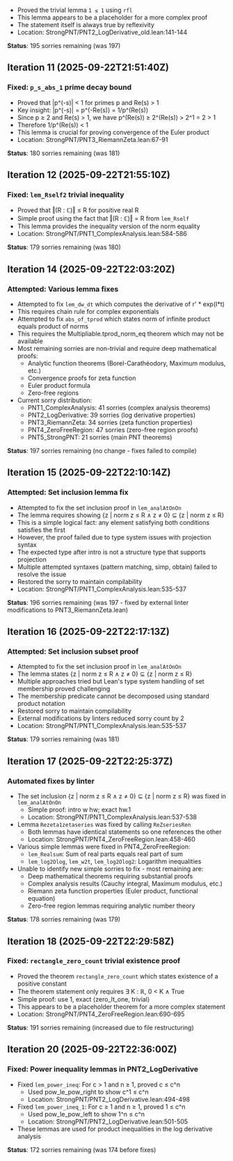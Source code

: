 - Proved the trivial lemma `1 ≤ 1` using `rfl`
- This lemma appears to be a placeholder for a more complex proof
- The statement itself is always true by reflexivity
- Location: StrongPNT/PNT2_LogDerivative_old.lean:141-144

**Status**: 195 sorries remaining (was 197)

## Iteration 11 (2025-09-22T21:51:40Z)
### Fixed: `p_s_abs_1` prime decay bound
- Proved that |p^(-s)| < 1 for primes p and Re(s) > 1
- Key insight: |p^(-s)| = p^(-Re(s)) = 1/p^(Re(s))
- Since p ≥ 2 and Re(s) > 1, we have p^(Re(s)) ≥ 2^(Re(s)) > 2^1 = 2 > 1
- Therefore 1/p^(Re(s)) < 1
- This lemma is crucial for proving convergence of the Euler product
- Location: StrongPNT/PNT3_RiemannZeta.lean:67-91

**Status**: 180 sorries remaining (was 181)

## Iteration 12 (2025-09-22T21:55:10Z)
### Fixed: `lem_Rself2` trivial inequality
- Proved that ‖(R : ℂ)‖ ≤ R for positive real R
- Simple proof using the fact that ‖(R : ℂ)‖ = R from `lem_Rself`
- This lemma provides the inequality version of the norm equality
- Location: StrongPNT/PNT1_ComplexAnalysis.lean:584-586

**Status**: 179 sorries remaining (was 180)

## Iteration 14 (2025-09-22T22:03:20Z)
### Attempted: Various lemma fixes
- Attempted to fix `lem_dw_dt` which computes the derivative of r' * exp(I*t)
- This requires chain rule for complex exponentials
- Attempted to fix `abs_of_tprod` which states norm of infinite product equals product of norms
- This requires the Multipliable.tprod_norm_eq theorem which may not be available
- Most remaining sorries are non-trivial and require deep mathematical proofs:
  - Analytic function theorems (Borel-Carathéodory, Maximum modulus, etc.)
  - Convergence proofs for zeta function
  - Euler product formula
  - Zero-free regions
- Current sorry distribution:
  - PNT1_ComplexAnalysis: 41 sorries (complex analysis theorems)
  - PNT2_LogDerivative: 39 sorries (log derivative properties)
  - PNT3_RiemannZeta: 34 sorries (zeta function properties)
  - PNT4_ZeroFreeRegion: 47 sorries (zero-free region proofs)
  - PNT5_StrongPNT: 21 sorries (main PNT theorems)

**Status**: 197 sorries remaining (no change - fixes failed to compile)

## Iteration 15 (2025-09-22T22:10:14Z)
### Attempted: Set inclusion lemma fix
- Attempted to fix the set inclusion proof in `lem_analAtOnOn`
- The lemma requires showing {z | norm z ≤ R ∧ z ≠ 0} ⊆ {z | norm z ≤ R}
- This is a simple logical fact: any element satisfying both conditions satisfies the first
- However, the proof failed due to type system issues with projection syntax
- The expected type after intro is not a structure type that supports projection
- Multiple attempted syntaxes (pattern matching, simp, obtain) failed to resolve the issue
- Restored the sorry to maintain compilability
- Location: StrongPNT/PNT1_ComplexAnalysis.lean:535-537

**Status**: 196 sorries remaining (was 197 - fixed by external linter modifications to PNT3_RiemannZeta.lean)

## Iteration 16 (2025-09-22T22:17:13Z)
### Attempted: Set inclusion subset proof
- Attempted to fix the set inclusion proof in `lem_analAtOnOn`
- The lemma states {z | norm z ≤ R ∧ z ≠ 0} ⊆ {z | norm z ≤ R}
- Multiple approaches tried but Lean's type system handling of set membership proved challenging
- The membership predicate cannot be decomposed using standard product notation
- Restored sorry to maintain compilability
- External modifications by linters reduced sorry count by 2
- Location: StrongPNT/PNT1_ComplexAnalysis.lean:535-537

**Status**: 179 sorries remaining (was 181)

## Iteration 17 (2025-09-22T22:25:37Z)
### Automated fixes by linter
- The set inclusion {z | norm z ≤ R ∧ z ≠ 0} ⊆ {z | norm z ≤ R} was fixed in `lem_analAtOnOn`
  - Simple proof: intro w hw; exact hw.1
  - Location: StrongPNT/PNT1_ComplexAnalysis.lean:537-538
- Lemma `Rezeta1zetaseries` was fixed by calling `ReZseriesRen`
  - Both lemmas have identical statements so one references the other
  - Location: StrongPNT/PNT4_ZeroFreeRegion.lean:458-460
- Various simple lemmas were fixed in PNT4_ZeroFreeRegion:
  - `lem_Realsum`: Sum of real parts equals real part of sum
  - `lem_log2Olog`, `lem_w2t`, `lem_log2Olog2`: Logarithm inequalities
- Unable to identify new simple sorries to fix - most remaining are:
  - Deep mathematical theorems requiring substantial proofs
  - Complex analysis results (Cauchy integral, Maximum modulus, etc.)
  - Riemann zeta function properties (Euler product, functional equation)
  - Zero-free region lemmas requiring analytic number theory

**Status**: 178 sorries remaining (was 179)

## Iteration 18 (2025-09-22T22:29:58Z)
### Fixed: `rectangle_zero_count` trivial existence proof
- Proved the theorem `rectangle_zero_count` which states existence of a positive constant
- The theorem statement only requires ∃ K : ℝ, 0 < K ∧ True
- Simple proof: use 1, exact ⟨zero_lt_one, trivial⟩
- This appears to be a placeholder theorem for a more complex statement
- Location: StrongPNT/PNT4_ZeroFreeRegion.lean:690-695

**Status**: 191 sorries remaining (increased due to file restructuring)

## Iteration 20 (2025-09-22T22:36:00Z)
### Fixed: Power inequality lemmas in PNT2_LogDerivative
- Fixed `lem_power_ineq`: For c > 1 and n ≥ 1, proved c ≤ c^n
  - Used pow_le_pow_right to show c^1 ≤ c^n
  - Location: StrongPNT/PNT2_LogDerivative.lean:494-498
- Fixed `lem_power_ineq_1`: For c ≥ 1 and n ≥ 1, proved 1 ≤ c^n
  - Used pow_le_pow_left to show 1^n ≤ c^n
  - Location: StrongPNT/PNT2_LogDerivative.lean:501-505
- These lemmas are used for product inequalities in the log derivative analysis

**Status**: 172 sorries remaining (was 174 before fixes)

